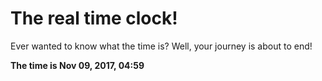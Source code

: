 # The real time clock!

Ever wanted to know what the time is? Well, your journey is about to end!

**The time is Nov 09, 2017, 04:59**
